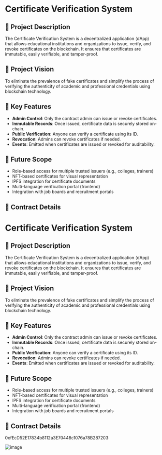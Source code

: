 # Certificate Verification System

## 📄 Project Description
The Certificate Verification System is a decentralized application (dApp) that allows educational institutions and organizations to issue, verify, and revoke certificates on the blockchain. It ensures that certificates are immutable, easily verifiable, and tamper-proof.

## 🎯 Project Vision
To eliminate the prevalence of fake certificates and simplify the process of verifying the authenticity of academic and professional credentials using blockchain technology.

## 🔑 Key Features
- **Admin Control**: Only the contract admin can issue or revoke certificates.
- **Immutable Records**: Once issued, certificate data is securely stored on-chain.
- **Public Verification**: Anyone can verify a certificate using its ID.
- **Revocation**: Admins can revoke certificates if needed.
- **Events**: Emitted when certificates are issued or revoked for auditability.

## 🚀 Future Scope
- Role-based access for multiple trusted issuers (e.g., colleges, trainers)
- NFT-based certificates for visual representation
- IPFS integration for certificate documents
- Multi-language verification portal (frontend)
- Integration with job boards and recruitment portals

## 📜 Contract Details
  # Certificate Verification System

## 📄 Project Description
The Certificate Verification System is a decentralized application (dApp) that allows educational institutions and organizations to issue, verify, and revoke certificates on the blockchain. It ensures that certificates are immutable, easily verifiable, and tamper-proof.

## 🎯 Project Vision
To eliminate the prevalence of fake certificates and simplify the process of verifying the authenticity of academic and professional credentials using blockchain technology.

## 🔑 Key Features
- **Admin Control**: Only the contract admin can issue or revoke certificates.
- **Immutable Records**: Once issued, certificate data is securely stored on-chain.
- **Public Verification**: Anyone can verify a certificate using its ID.
- **Revocation**: Admins can revoke certificates if needed.
- **Events**: Emitted when certificates are issued or revoked for auditability.

## 🚀 Future Scope
- Role-based access for multiple trusted issuers (e.g., colleges, trainers)
- NFT-based certificates for visual representation
- IPFS integration for certificate documents
- Multi-language verification portal (frontend)
- Integration with job boards and recruitment portals

## 📜 Contract Details
0xfEcD52E17834b8112a3E70448c1076a78B287203

![image](https://github.com/user-attachments/assets/8a85c380-1ce7-4391-a8cd-909130fb49fd)
